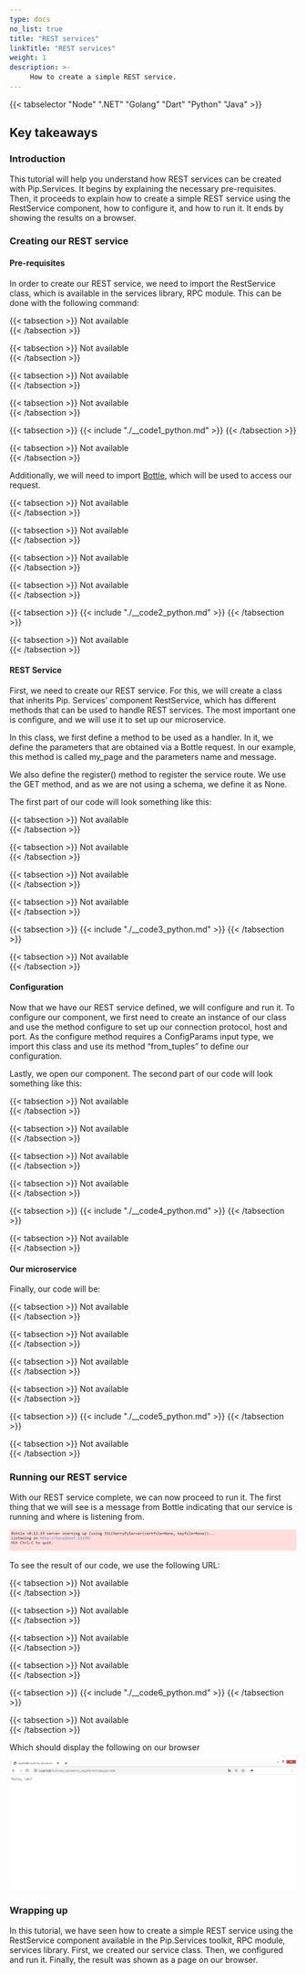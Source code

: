 ```yaml
---
type: docs
no_list: true
title: "REST services"
linkTitle: "REST services"
weight: 1
description: >-
     How to create a simple REST service.
---
```


{{< tabselector "Node" ".NET" "Golang" "Dart" "Python" "Java" >}}

## Key takeaways

### Introduction

This tutorial will help you understand how REST services can be created with Pip.Services. It begins by explaining the necessary pre-requisites. Then, it proceeds to explain how to create a simple REST service using the RestService component, how to configure it, and how to run it. It ends by showing the results on a browser.

### Creating our REST service

#### Pre-requisites

In order to create our REST service, we need to import the RestService class, which is available in the services library, RPC module. This can be done with the following command:

{{< tabsection >}}
   Not available  
{{< /tabsection >}}

{{< tabsection >}}
   Not available  
{{< /tabsection >}}

{{< tabsection >}}
   Not available  
{{< /tabsection >}}

{{< tabsection >}}
   Not available  
{{< /tabsection >}}

{{< tabsection >}}
  {{< include "./__code1_python.md" >}}
{{< /tabsection >}}

{{< tabsection >}}
  Not available  
{{< /tabsection >}}

Additionally, we will need to import [Bottle](https://bottlepy.org/docs/dev/), which will be used to access our request.  

{{< tabsection >}}
   Not available  
{{< /tabsection >}}

{{< tabsection >}}
   Not available  
{{< /tabsection >}}

{{< tabsection >}}
   Not available  
{{< /tabsection >}}

{{< tabsection >}}
   Not available  
{{< /tabsection >}}

{{< tabsection >}}
  {{< include "./__code2_python.md" >}}
{{< /tabsection >}}

{{< tabsection >}}
  Not available  
{{< /tabsection >}}

#### REST Service

First, we need to create our REST service. For this, we will create a class that inherits Pip. Services’ component RestService, which has different methods that can be used to handle REST services. The most important one is configure, and we will use it to set up our microservice.

In this class, we first define a method to be used as a handler. In it, we define the parameters that are obtained via a Bottle request. In our example, this method is called my_page and the parameters name and message.

We also define the register() method to register the service route. We use the GET method, and as we are not using a schema, we define it as None.

The first part of our code will look something like this:

{{< tabsection >}}
   Not available  
{{< /tabsection >}}

{{< tabsection >}}
   Not available  
{{< /tabsection >}}

{{< tabsection >}}
   Not available  
{{< /tabsection >}}

{{< tabsection >}}
   Not available  
{{< /tabsection >}}

{{< tabsection >}}
  {{< include "./__code3_python.md" >}}
{{< /tabsection >}}

{{< tabsection >}}
  Not available  
{{< /tabsection >}}  

#### Configuration

Now that we have our REST service defined, we will configure and run it. To configure our component, we first need to create an instance of our class and use the method configure to set up our connection protocol, host and port. As the configure method requires a ConfigParams input type, we import this class and use its method “from_tuples” to define our configuration. 

Lastly, we open our component. The second part of our code will look something like this:

{{< tabsection >}}
   Not available  
{{< /tabsection >}}

{{< tabsection >}}
   Not available  
{{< /tabsection >}}

{{< tabsection >}}
   Not available  
{{< /tabsection >}}

{{< tabsection >}}
   Not available  
{{< /tabsection >}}

{{< tabsection >}}
  {{< include "./__code4_python.md" >}}
{{< /tabsection >}}

{{< tabsection >}}
  Not available  
{{< /tabsection >}} 

#### Our microservice

Finally, our code will be:

{{< tabsection >}}
   Not available  
{{< /tabsection >}}

{{< tabsection >}}
   Not available  
{{< /tabsection >}}

{{< tabsection >}}
   Not available  
{{< /tabsection >}}

{{< tabsection >}}
   Not available  
{{< /tabsection >}}

{{< tabsection >}}
  {{< include "./__code5_python.md" >}}
{{< /tabsection >}}

{{< tabsection >}}
  Not available  
{{< /tabsection >}}

### Running our REST service

With our REST service complete, we can now proceed to run it. The first thing that we will see is a message from Bottle indicating that our service is running and where is listening from.

![figure 1](./figure1.png)

To see the result of our code, we use the following URL:

{{< tabsection >}}
   Not available  
{{< /tabsection >}}

{{< tabsection >}}
   Not available  
{{< /tabsection >}}

{{< tabsection >}}
   Not available  
{{< /tabsection >}}

{{< tabsection >}}
   Not available  
{{< /tabsection >}}

{{< tabsection >}}
  {{< include "./__code6_python.md" >}}
{{< /tabsection >}}

{{< tabsection >}}
  Not available  
{{< /tabsection >}}

Which should display the following on our browser

![figure 2](./figure2.png)

### Wrapping up

In this tutorial, we have seen how to create a simple REST service using the RestService component available in the Pip.Services toolkit, RPC module, services library. First, we created our service class. Then, we configured and run it. Finally, the result was shown as a page on our browser. 

